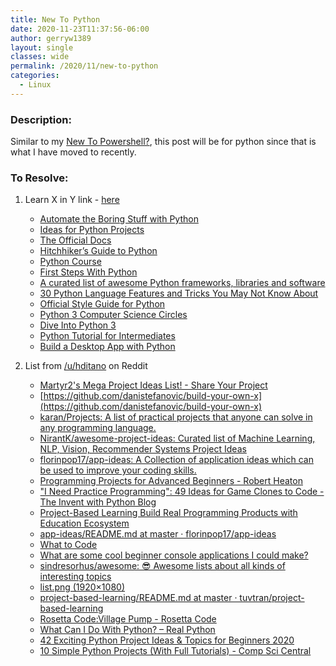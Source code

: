 ```yaml
---
title: New To Python
date: 2020-11-23T11:37:56-06:00
author: gerryw1389
layout: single
classes: wide
permalink: /2020/11/new-to-python
categories:
  - Linux
---
```

<!--more-->

### Description:

Similar to my [New To Powershell?](https://automationadmin.com/2018/02/new-to-powershell/), this post will be for python since that is what I have moved to recently.

### To Resolve:

1. Learn X in Y link - [here](https://learnxinyminutes.com/docs/python)

   - [Automate the Boring Stuff with Python](https://automatetheboringstuff.com)
   - [Ideas for Python Projects](http://pythonpracticeprojects.com)
   - [The Official Docs](https://docs.python.org/3/)
   - [Hitchhiker&rsquo;s Guide to Python](https://docs.python-guide.org/en/latest/)
   - [Python Course](https://www.python-course.eu)
   - [First Steps With Python](https://realpython.com/learn/python-first-steps/)
   - [A curated list of awesome Python frameworks, libraries and software](https://github.com/vinta/awesome-python)
   - [30 Python Language Features and Tricks You May Not Know About](https://sahandsaba.com/thirty-python-language-features-and-tricks-you-may-not-know.html)
   - [Official Style Guide for Python](https://www.python.org/dev/peps/pep-0008/)
   - [Python 3 Computer Science Circles](https://cscircles.cemc.uwaterloo.ca/)
   - [Dive Into Python 3](https://www.diveintopython3.net/index.html)
   - [Python Tutorial for Intermediates](https://pythonbasics.org/)
   - [Build a Desktop App with Python](https://pythonpyqt.com/)

2. List from [/u/hditano](https://www.reddit.com/r/learnpython/comments/k60zfu/python_projects_for_beginners/gelqe2j?utm_source=share&utm_medium=web2x&context=3) on Reddit
   - [Martyr2's Mega Project Ideas List! - Share Your Project](https://www.dreamincode.net/forums/topic/78802-martyr2s-mega-project-ideas-list/)
   - [https://github.com/danistefanovic/build-your-own-x](https://github.com/danistefanovic/build-your-own-x)
   - [karan/Projects: A list of practical projects that anyone can solve in any programming language.](https://github.com/karan/Projects#graphics-and-multimedia)
   - [NirantK/awesome-project-ideas: Curated list of Machine Learning, NLP, Vision, Recommender Systems Project Ideas](https://github.com/NirantK/awesome-project-ideas)
   - [florinpop17/app-ideas: A Collection of application ideas which can be used to improve your coding skills.](https://github.com/florinpop17/app-ideas)
   - [Programming Projects for Advanced Beginners - Robert Heaton](https://robertheaton.com/2018/12/08/programming-projects-for-advanced-beginners/)
   - ["I Need Practice Programming": 49 Ideas for Game Clones to Code - The Invent with Python Blog](http://inventwithpython.com/blog/2012/02/20/i-need-practice-programming-49-ideas-for-game-clones-to-code/)
   - [Project-Based Learning Build Real Programming Products with Education Ecosystem](https://www.education-ecosystem.com/projects/programming)
   - [app-ideas/README.md at master · florinpop17/app-ideas](https://github.com/florinpop17/app-ideas/blob/master/README.md)
   - [What to Code](https://what-to-code.com/)
   - [What are some cool beginner console applications I could make?](https://www.reddit.com/r/csharp/comments/cieopv/what_are_some_cool_beginner_console_applications/)
   - [sindresorhus/awesome: 😎 Awesome lists about all kinds of interesting topics](https://github.com/sindresorhus/awesome-project-ideas)
   - [list.png (1920×1080)](https://raw.githubusercontent.com/Morasiu/ProgrammingChallenges/master/docs/list.png)
   - [project-based-learning/README.md at master · tuvtran/project-based-learning](https://github.com/tuvtran/project-based-learning/blob/master/README.md#python)
   - [Rosetta Code:Village Pump - Rosetta Code](http://rosettacode.org/wiki/Rosetta_Code:Village_Pump)
   - [What Can I Do With Python? – Real Python](https://realpython.com/what-can-i-do-with-python/)
   - [42 Exciting Python Project Ideas & Topics for Beginners 2020](https://www.upgrad.com/blog/python-projects-ideas-topics-beginners/)
   - [10 Simple Python Projects (With Full Tutorials) - Comp Sci Central](https://compscicentral.com/python-projects/?fbclid=IwAR19vAJ-cMwQI3Um4SOI6COYlZ_mexsHamBwlrJuBUfiQPVhpNT8tFYfNes)
